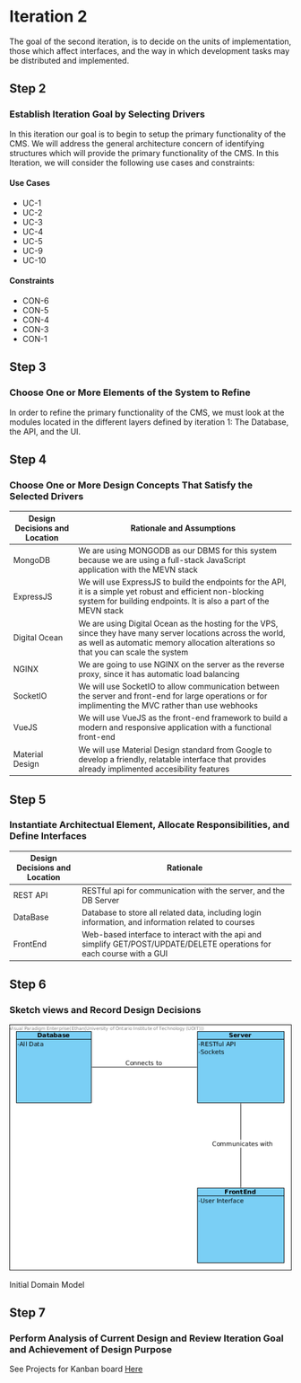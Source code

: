 # Iteration 2

The goal of the second iteration, is to decide on the units of implementation, those which affect interfaces, and the way in which development tasks may be distributed and implemented.

## Step 2

### Establish Iteration Goal by Selecting Drivers

In this iteration our goal is to begin to setup the primary functionality of the CMS. We will address the general architecture concern of identifying structures which will provide the primary functionality of the CMS. In this Iteration, we will consider the following use cases and constraints:

#### Use Cases

- UC-1
- UC-2
- UC-3
- UC-4
- UC-5
- UC-9
- UC-10

#### Constraints

- CON-6
- CON-5
- CON-4
- CON-3
- CON-1

## Step 3

### Choose One or More Elements of the System to Refine

In order to refine the primary functionality of the CMS, we must look at the modules located in the different layers defined by iteration 1: The Database, the API, and the UI.

## Step 4

### Choose One or More Design Concepts That Satisfy the Selected Drivers

 Design Decisions and Location | Rationale and Assumptions 
---|---
MongoDB|We are using MONGODB as our DBMS for this system because we are using a full-stack JavaScript application with the MEVN stack
ExpressJS|We will use ExpressJS to build the endpoints for the API, it is a simple yet robust and efficient non-blocking system for building endpoints. It is also a part of the MEVN stack
Digital Ocean|We are using Digital Ocean as the hosting for the VPS, since they have many server locations across the world, as well as automatic memory allocation alterations so that you can scale the system
NGINX|We are going to use NGINX on the server as the reverse proxy, since it has automatic load balancing
SocketIO|We will use SocketIO to allow communication between the server and front-end for large operations or for implimenting the MVC rather than use webhooks
VueJS|We will use VueJS as the front-end framework to build a modern and responsive application with a functional front-end
Material Design|We will use Material Design standard from Google to develop a friendly, relatable interface that provides already implimented accesibility features


## Step 5

### Instantiate Architectual Element, Allocate Responsibilities, and Define Interfaces

Design Decisions and Location | Rationale
---|---
REST API|RESTful api for communication with the server, and the DB Server
DataBase|Database to store all related data, including login information, and information related to courses
FrontEnd|Web-based interface to interact with the api and simplify GET/POST/UPDATE/DELETE operations for each course with a GUI


## Step 6

### Sketch views and Record Design Decisions


![](assets/i2p61.png)

Initial Domain Model

## Step 7

### Perform Analysis of Current Design and Review Iteration Goal and Achievement of Design Purpose

See Projects for Kanban board
[Here](https://github.com/SOFE3650F18/project-ontechuconnect/projects/3)